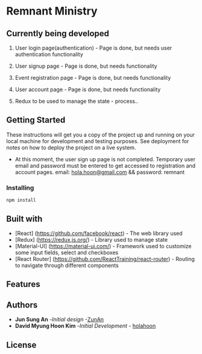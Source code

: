 # Remnant Ministry

## Currently being developed

1.  User login page(authentication) - Page is done, but needs user authentication functionality

2.  User signup page - Page is done, but needs functionality

3.  Event registration page - Page is done, but needs functionality

4.  User account page - Page is done, but needs functionality

5.  Redux to be used to manage the state - process..

## Getting Started
These instructions will get you a copy of the project up and running on your local machine for development and testing purposes. See deployment for notes on how to deploy the project on a live system.
* At this moment, the user sign up page is not completed. Temporary user email and password must be entered to get accessed to registration and account pages. email: hola.hoon@gmail.com && password: remnant
### Installing
```
npm install
```

## Built with
* [React] (https://github.com/facebook/react) - The web library used
* [Redux] (https://redux.js.org/) - Library used to manage state
* [Material-UI] (https://material-ui.com/) - Framework used to customize some input fields, select and checkboxes
* [React Router] (https://github.com/ReactTraining/react-router) - Routing to navigate through different components


## Features

## Authors
* **Jun Sung An** -*Initial design* -[ZunAn](https://github.com/zunan)
* **David Myung Hoon Kim** -*Initial Development* - [holahoon](https://github.com/holahoon)

## License

